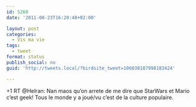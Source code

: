 ```yaml
---
id: 5260
date: '2011-08-23T16:20:48+02:00'

layout: post
categories:
  - Vis ma vie
tags:
  - tweet
format: status
publish_social: no
guid: 'http://tweets.local/?birdsite_tweet=106038187998183424'

---
```


+1 RT @Helran: Nan maos qu’on arrete de me dire que StarWars et Mario c’est geek! Tous le monde y a joué/vu c’est de la culture populaire.